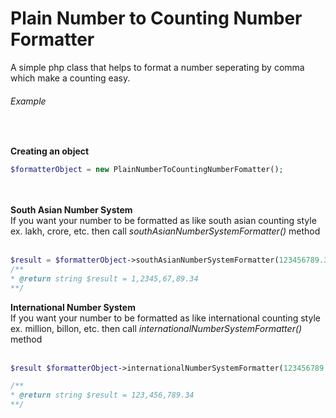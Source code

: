 # Plain Number to Counting Number Formatter

A simple php class that helps to format a number seperating by comma which make a counting easy.

<h6>Example</h6>
<br/>

<strong>Creating an object</strong>
<br/>
```php
$formatterObject = new PlainNumberToCountingNumberFomatter();
```
<br/><br/>
<strong>South Asian Number System</strong>
  <br/>
  <span style="text-align: justify;">If you want your number to be formatted as like south asian counting style ex. lakh, crore, etc. then call <i>southAsianNumberSystemFormatter()</i> method</span>
<br/><br/>
  
```php
$result = $formatterObject->southAsianNumberSystemFormatter(123456789.34);
/**
* @return string $result = 1,2345,67,89.34
**/
```
  
<strong>International Number System</strong>
  <br/>
  <span style="text-align: justify;">If you want your number to be formatted as like international counting style ex. million, billon, etc. then call <i>internationalNumberSystemFormatter()</i> method</span>
<br/><br/>

```php
$result $formatterObject->internationalNumberSystemFormatter(123456789.34);

/**
* @return string $result = 123,456,789.34
**/
```

